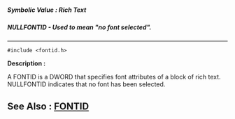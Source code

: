 ##### Symbolic Value : Rich Text
##### NULLFONTID - Used to mean "no font selected".
---
```
#include <fontid.h>
```
**Description :**

A FONTID is a DWORD that specifies font attributes of a block of rich text.  
NULLFONTID indicates that no font has been selected.

**See Also :**
[FONTID](/domino-c-api-docs/reference/Data/FONTID)
---
